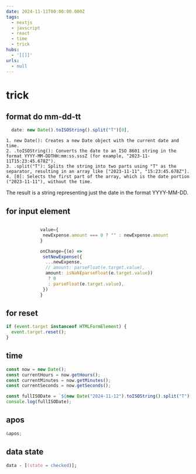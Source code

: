 ```yaml
---
date: 2024-11-11T00:00:00.000Z
tags:
  - nextjs
  - javscript
  - react
  - time
  - trick
hubs:
  - '[[]]'
urls:
  - null
---
```

# trick

## format do mm-dd-tt

```javascript
  date: new Date().toISOString().split("T")[0],
```

    1. new Date(): Creates a new Date object with the current date and time.
    2. .toISOString(): Converts the date to an ISO 8601 string in the format YYYY-MM-DDTHH:mm:ss.sssZ (for example, "2023-11-11T15:23:45.678Z").
    3. .split("T"): Splits the string into two parts using "T" as the separator, resulting in an array like ["2023-11-11", "15:23:45.678Z"].
    4. [0]: Selects the first part of the array, which is the date portion ("2023-11-11"), without the time.

The result is a string representing just the date in the format YYYY-MM-DD.

## for input element

```typescript

             value={
              newExpense.amount === 0 ? "" : newExpense.amount
             }

             onChange={(e) =>
              setNewExpense({
               ...newExpense,
               // amount: parseFloat(e.target.value),
               amount: isNaN(parseFloat(e.target.value))
                ? 0
                : parseFloat(e.target.value),
              })
             }
```

## for reset

```typescript
if (event.target instanceof HTMLFormElement) {
  event.target.reset();
}
```

## time

```javascript
const now = new Date();
const currentHours = now.getHours();
const currentMinutes = now.getMinutes();
const currentSeconds = now.getSeconds();

const fullISODate = `${new Date("2024-11-12").toISOString().split("T")[0]}T${currentHours}:${currentMinutes}:${currentSeconds}Z`;
console.log(fullISODate);
```

## apos

```javascript
&apos;
```

## data state

```css
data - [(state = checked)];
```
